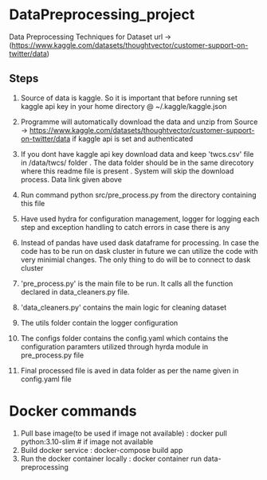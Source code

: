 # DataPreprocessing_project
Data Preprocessing Techniques for 
Dataset url -> (https://www.kaggle.com/datasets/thoughtvector/customer-support-on-twitter/data)

## Steps 

1. Source of data is kaggle. So it is important that before running   set kaggle api key in your home directory @ ~/.kaggle/kaggle.json

2. Programme will automatically download the data and unzip from  Source -> https://www.kaggle.com/datasets/thoughtvector/customer-support-on-twitter/data if kaggle api is set and authenticated

3. If you dont have kaggle api key download data and keep 'twcs.csv' file  in /data/twcs/ folder . The data folder should be in the same direcotory where this readme file is present . System will skip the download process. Data link given above

4. Run command python src/pre_process.py  from the directory containing this file

5. Have used hydra for configuration management, logger for logging each step and exception handling to catch errors in case there is any 

6. Instead of pandas have used dask dataframe for processing. In case the code has to be run on dask cluster in future we can utilize the code with very minimial changes. The only thing to do will be to connect to dask cluster 



7. 'pre_process.py' is the main file to be run. It calls all the function declared in data_cleaners.py file.

8. 'data_cleaners.py' contains the main logic for cleaning dataset

9. The utils folder contain the logger configuration

10. The configs folder contains the config.yaml which contains the configuration paramters utilized through hyrda module in pre_process.py file

11. Final processed file is aved in data folder as per the name given in config.yaml file

# Docker commands
1. Pull base image(to be used if image not available) : docker pull python:3.10-slim # if image not available
2. Build docker service : docker-compose build app
3. Run the docker container locally : docker container run data-preprocessing 


